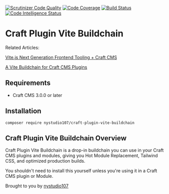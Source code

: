 [![Scrutinizer Code Quality](https://scrutinizer-ci.com/g/nystudio107/craft-plugin-vite-buildchain/badges/quality-score.png?b=v1)](https://scrutinizer-ci.com/g/nystudio107/craft-plugin-vite-buildchain/?branch=v1) [![Code Coverage](https://scrutinizer-ci.com/g/nystudio107/craft-plugin-vite-buildchain/badges/coverage.png?b=v1)](https://scrutinizer-ci.com/g/nystudio107/craft-plugin-vite-buildchain/?branch=v1) [![Build Status](https://scrutinizer-ci.com/g/nystudio107/craft-plugin-vite-buildchain/badges/build.png?b=v1)](https://scrutinizer-ci.com/g/nystudio107/craft-plugin-vite-buildchain/build-status/v1) [![Code Intelligence Status](https://scrutinizer-ci.com/g/nystudio107/craft-plugin-vite-buildchain/badges/code-intelligence.svg?b=v1)](https://scrutinizer-ci.com/code-intelligence)

# Craft Plugin Vite Buildchain

Related Articles:

[Vite.js Next Generation Frontend Tooling + Craft CMS](https://nystudio107.com/blog/using-vite-js-next-generation-frontend-tooling-with-craft-cms)

[A Vite Buildchain for Craft CMS Plugins](https://nystudio107.com/blog/a-vite-buildchain-for-craft-cms-plugins)

## Requirements

* Craft CMS 3.0.0 or later

## Installation

```
composer require nystudio107/craft-plugin-vite-buildchain
```

## Craft Plugin Vite Buildchain Overview

Craft Plugin Vite Buildchain is a drop-in buildchain you can use in your Craft CMS plugins and modules, giving you Hot Module Replacement, Tailwind CSS, and optimized production builds.

You shouldn't need to install this yourself unless you're using it in a Craft CMS plugin or Module.

Brought to you by [nystudio107](https://nystudio107.com)
